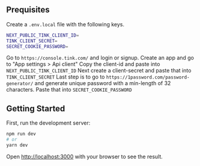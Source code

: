 ## Prequisites

Create a `.env.local` file with the following keys.

```bash
NEXT_PUBLIC_TINK_CLIENT_ID=
TINK_CLIENT_SECRET=
SECRET_COOKIE_PASSWORD=
```

Go to `https://console.tink.com/` and login or signup. 
Create an app and go to "App settings > Api client" 
Copy the client-id and paste into `NEXT_PUBLIC_TINK_CLIENT_ID`
Next create a client-secret and paste that into `TINK_CLIENT_SECRET`
Last step is to go to `https://1password.com/password-generator/` 
and generate unique password with a min-length of 32 characters.
Paste that into `SECRET_COOKIE_PASSWORD`


## Getting Started

First, run the development server:

```bash
npm run dev
# or
yarn dev
```

Open [http://localhost:3000](http://localhost:3000) with your browser to see the result.



